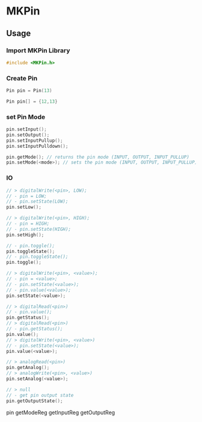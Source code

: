 # MKPin

## Usage

### Import MKPin Library

```cpp
#include <MKPin.h>
```

### Create Pin

```cpp
Pin pin = Pin(13)
```

```cpp
Pin pin[] = {12,13}
```

### set Pin Mode

```cpp
pin.setInput();
pin.setOutput();
pin.setInputPullup();
pin.setInputPulldown();

pin.getMode(); // returns the pin mode (INPUT, OUTPUT, INPUT_PULLUP)
pin.setMode(<mode>); // sets the pin mode (INPUT, OUTPUT, INPUT_PULLUP)
```

### IO

```cpp
// > digitalWrite(<pin>, LOW);
// - pin = LOW;
// - pin.setState(LOW);
pin.setLow();

// > digitalWrite(<pin>, HIGH);
// - pin = HIGH;
// - pin.setState(HIGH);
pin.setHigh();

// - pin.toggle();
pin.toggleState();
// - pin.toggleState();
pin.toggle();

// > digitalWrite(<pin>, <value>);
// - pin = <value>;
// - pin.setState(<value>);
// - pin.value(<value>);
pin.setState(<value>);

// > digitalRead(<pin>)
// - pin.value();
pin.getStatus();
// > digitalRead(<pin>)
// - pin.getStatus();
pin.value();
// > digitalWrite(<pin>, <value>)
// - pin.setState(<value>);
pin.value(<value>);

// > analogRead(<pin>)
pin.getAnalog();
// > analogWrite(<pin>, <value>)
pin.setAnalog(<value>);

// > null
// - get pin output state
pin.getOutputState();
```

pin
getModeReg
getInputReg
getOutputReg
